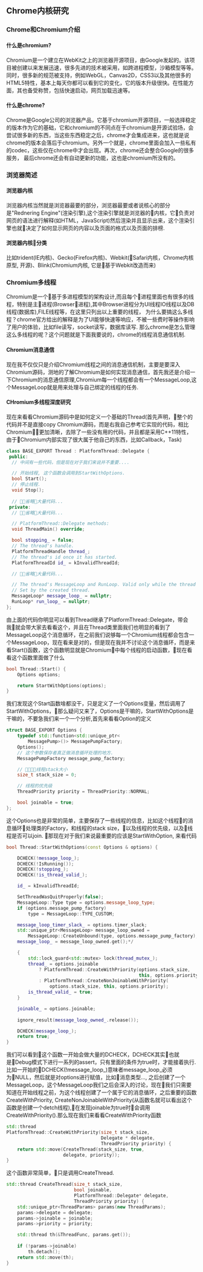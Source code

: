 ## Chrome内核研究

### Chrome和Chromium介绍

#### 什么是chromium?
Chromium是一个建立在WebKit之上的浏览器开源项目，由Google发起的。该项目被创建以来发展迅速，很多先进的技术被采用，如跨进程模型，沙箱模型等等。同时，很多新的规范被支持，例如WebGL，Canvas2D，CSS3以及其他很多的HTML5特性，基本上每天你都可以看到它的变化，它的版本升级很快。在性能方面，其也备受称赞，包括快速启动，网页加载迅速等。
#### 什么是chrome?
Chrome是Google公司的浏览器产品，它基于chromium开源项目，一般选择稳定的版本作为它的基础，它和chromium的不同点在于chromium是开源试验场，会尝试很多新的东西，当这些东西稳定之后，chrome才会集成进来，这也就是说chrome的版本会落后于chromium。另外一个就是，chrome里面会加入一些私有的codec，这些仅在chrome中才会出现。再次，chrome还会整合Google的很多服务， 最后chrome还会有自动更新的功能，这也是chromium所没有的。


### 浏览器简述

#### 浏览器内核
浏览器内核当然就是浏览器最要的部分，浏览器最要或者说核心的部分是"Rednering Engine"(渲染引擎),这个渲染引擎就是浏览器的内核，它负责对网页的语法进行解释(如HTML，JavaScript)然后渲染并且显示出来，这个渲染引擎也就决定了如何显示网页的内容以及页面的格式以及页面的排榜.
#### 浏览器内核分类
比如trident(IE内核)、Gecko(Firefox内核)、Webkit(Safari内核，Chrome内核原型, 开源)、Blink(Chromium内核, 它是基于Webkit改造而来)

### Chromium多线程
Chromium是一个基于多进程模型的架构设计,而且每个进程里面也有很多的线程，特别是主进程(Browser进程),其中Browser进程分为UI线程IO线程以及DB线程(数据库),FILE线程等，在这里只列出以上重要的线程， 为什么要搞这么多线程？chrome官方给出的解释是为了UI能够快速等响应，不被一些费时等操作影响了用户的体验，比如file读写，socket读写，数据库读写. 那么chrome是怎么管理这么多线程的呢？这个问题就是下面我要说的，chrome的线程消息通信机制.
#### Chromium消息通信
现在我不仅仅只是介绍Chromium线程之间的消息通信机制，主要是要深入Chromium源码，测地的了解Chromium是如何实现消息通信，首先我还是介绍一下Chromium的消息通信原理,Chromium每一个线程都会有一个MessageLoop,这个MessageLoop就是用来处理与自己绑定的线程的任务.
#### CHromium多线程深度研究
现在来看看Chromium源码中是如何定义一个基础的Thread(首先声明，整个的代码并不是直接copy Chromium源码，而是右我自己参考它实现的代码，相比Chromium更加清晰，去除了一些没有用的代码，并且都是采用C++11特性，由于Chromium内部实现了很大属于他自己的东西，比如Callback，Task)

```c++    
class BASE_EXPORT Thread : PlatformThread::Delegate {
 public:
  // 中间有一些代码，但是现在对于我们来说并不重要....

  // 开始线程, 这个函数会调用到StartWithOptions.
  bool Start();
  // 停止线程.
  void Stop();
  
  // 省略大量代码...
 private:
  // 省略大量代码...

  // PlatformThread::Delegate methods:
  void ThreadMain() override;

  bool stopping_ = false;
  // The thread's handle.
  PlatformThreadHandle thread_;
  // The thread's id once it has started.
  PlatformThreadId id_ = kInvalidThreadId;

  // 省略大量代码...

  // The thread's MessageLoop and RunLoop. Valid only while the thread is alive.
  // Set by the created thread.
  MessageLoop* message_loop_ = nullptr;
  RunLoop* run_loop_ = nullptr;
};
```
由上面的代码你明显可以看到Thread继承了PlatformThread::Delegate，带会我就会带大家去看看这个，并且在Thread类里面我们也明显的看到了MessageLoop这个消息循环，在之前我们说够每一个Chromium线程都会包含一个MessageLoop，现在看来是对的，但是现在我并不讨论这个消息循环，而是来看Start()函数，这个函数明显就是Chromium中每个线程的启动函数，现在看看这个函数里面做了什么
```c++
bool Thread::Start() {
	Options options;

	return StartWithOptions(options);
}
```
我们发现这个Start函数啥都没干，只是定义了一个Options变量，然后调用了StartWithOptions，那么疑问又来了，Options是干嘛的，StartWithOptions是干嘛的，不要急我们来一个一个分析,首先来看看Option的定义

```c++
struct BASE_EXPORT Options {
    typedef std::function<std::unique_ptr<
        MessagePump>()> MessagePumpFactory;
    Options();
    // 这个参数保存者真正做消息循环处理的地方.	 
    MessagePumpFactory message_pump_factory;

    // 线程stack大小
    size_t stack_size = 0;

    // 线程的优先级
    ThreadPriority priority = ThreadPriority::NORMAL;

    bool joinable = true;
}; 
```
这个Options也是非常的简单，主要保存了一些线程的信息，比如这个线程的消息循环处理类的Factory，和线程的stack size，以及线程的优先级，以及线程是否可以join. 那现在对于我们来说最重要的应该是StartWithOption, 来看代码
```c++
bool Thread::StartWithOptions(const Options & options) {

	DCHECK(!message_loop_);
	DCHECK(!IsRunning());
	DCHECK(!stopping_);
	DCHECK(!is_thread_valid_);

	id_ = kInvalidThreadId;

	SetThreadWasQuitProperly(false);
	MessageLoop::Type type = options.message_loop_type;
	if (options.message_pump_factory)
		type = MessageLoop::TYPE_CUSTOM;

	message_loop_timer_slack_ = options.timer_slack;
	std::unique_ptr<MessageLoop> message_loop_owned =
		MessageLoop::CreateUnbound(type, options.message_pump_factory);
	message_loop_ = message_loop_owned.get();*/

	{
		std::lock_guard<std::mutex> lock(thread_mutex_);
		thread_ = options.joinable
			? PlatformThread::CreateWithPriority(options.stack_size,
												 this, options.priority)
			: PlatformThread::CreateNonJoinableWithPriority(
				options.stack_size, this, options.priority);
		is_thread_valid_ = true;
	}

	joinable_ = options.joinable;
	
	ignore_result(message_loop_owned_.release());

	DCHECK(message_loop_);
	return true;
}
```
我们可以看到这个函数一开始会做大量的DCHECK，DCHECK其实也就是Debug模式下进行一系列的assert，只有里面的条件为true时，才能接着执行.比如一开始的DCHECK(!message_loop_)意味者message_loop_必须为NULL，然后就是对options进行赋值，比如消息类型..., 之后创建了一个MessageLoop，这个MessageLoop我们之后会深入的讨论，现在我们只需要知道在开始线程之前，为这个线程创建了一个属于它的消息循环，之后重要的函数CreateWithPriority, CreateNonJoinableWithPriority(从函数名就可以看出这个函数是创建一个detch线程),在发现joinable为true时会调用CreateWithPriority().那么现在我们来看看CreateWithPriority函数
```c++
std::thread 
PlatformThread::CreateWithPriority(size_t stack_size, 
								   Delegate * delegate,
								   ThreadPriority priority) {
	return std::move(CreateThread(stack_size, true,
					 delegate, priority));
}
```
这个函数非常简单，只是调用CreateThread.
```c++
std::thread CreateThread(size_t stack_size,
                         bool joinable,
                         PlatformThread::Delegate* delegate,
                         ThreadPriority priority) {
	std::unique_ptr<ThreadParams> params(new ThreadParams);
	params->delegate = delegate;
	params->joinable = joinable;
	params->priority = priority;

	std::thread th(&ThreadFunc, params.get());
	
	if (!params->joinable)
		th.detach();
	return std::move(th);
}
```
